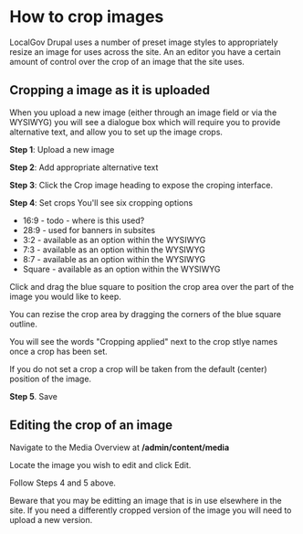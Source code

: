 # How to crop images

LocalGov Drupal uses a number of preset image styles to appropriately resize an image for uses across the site. An an editor you have a certain amount of control over the crop of an image that the site uses. 

## Cropping a image as it is uploaded

When you upload a new image (either through an image field or via the WYSIWYG) you will see a dialogue box which will require you to provide alternative text, and allow you to set up the image crops. 

**Step 1**: Upload a new image

**Step 2**: Add appropriate alternative text

**Step 3**: Click the Crop image heading to expose the croping interface.

**Step 4**: Set crops
You'll see six cropping options

* 16:9 - todo - where is this used? 
* 28:9 - used for banners in subsites
* 3:2 - available as an option within the WYSIWYG
* 7:3 - available as an option within the WYSIWYG
* 8:7 - available as an option within the WYSIWYG
* Square - available as an option within the WYSIWYG

Click and drag the blue square to position the crop area over the part of the image you would like to keep. 

You can rezise the crop area by dragging the corners of the blue square outline. 

You will see the words "Cropping applied" next to the crop stlye names once a crop has been set. 

If you do not set a crop a crop will be taken from the default (center) position of the image. 


**Step 5**. Save


## Editing the crop of an image

Navigate to the Media Overview at **/admin/content/media**

Locate the image you wish to edit and click Edit. 

Follow Steps 4 and 5 above. 

Beware that you may be editting an image that is in use elsewhere in the site. If you need a differently cropped version of the image you will need to upload a new version. 

